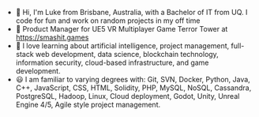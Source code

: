 - 👋 Hi, I'm Luke from Brisbane, Australia, with a Bachelor of IT from UQ. I code for fun and work on random projects in my off time
- 🔨 Product Manager for UE5 VR Multiplayer Game Terror Tower at https://smashit.games
- 🌱 I love learning about artificial intelligence, project management, full-stack web development, data science, blockchain technology, information security, cloud-based infrastructure, and game development.
- 😃 I am familiar to varying degrees with: Git, SVN, Docker, Python, Java, C++, JavaScript, CSS, HTML, Solidity, PHP, MySQL, NoSQL, Cassandra, PostgreSQL, Hadoop, Linux, Cloud deployment, Godot, Unity, Unreal Engine 4/5, Agile style project management.

